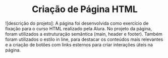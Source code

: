 <h1 align="center"> Criação de Página HTML</h1>

![descrição do projeto]: A página foi desenvolvida como exercício de fixação para o curso HTML realizado pela Alura.
No projeto da página, foram utilizados a estruturação semântica (main, header e footer). Também foram utilizados o estilo in line,
para destacar os conteúdos mais relevantes e a criação de botões com links esternos para criar interações úteis na página.

